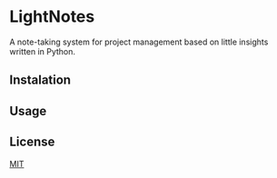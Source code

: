 # LightNotes
A note-taking system for project management based on little insights written in Python. 

## Instalation 

## Usage 

## License 
[MIT]()

